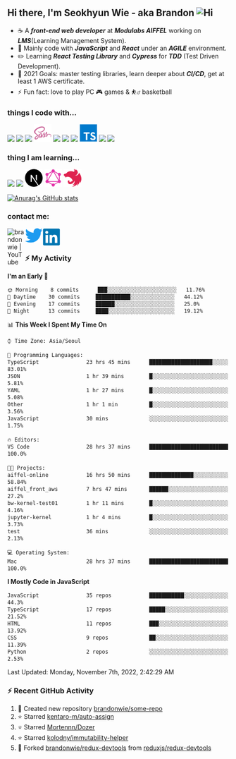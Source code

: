 ## Hi there, I'm Seokhyun Wie - aka Brandon <img src='https://qpluspicture.oss-cn-beijing.aliyuncs.com/6LjjQA/Hi.gif' alt='Hi' width="24"/>

- ☕ A _**front-end web developer**_ at _**Modulabs AIFFEL**_ working on _**LMS**_(Learning Management System).
- 🔄 Mainly code with _**JavaScript**_ and _**React**_ under an _**AGILE**_ environment.
- ✏️ Learning _**React Testing Library**_ and _**Cypress**_ for _**TDD**_ (Test Driven Development).
- 🎯 2021 Goals: master testing libraries, learn deeper about _**CI/CD**_, get at least 1 AWS certificate.
- ⚡ Fun fact: love to play PC 🎮 games️ \& ⛹️‍♂️ basketball

### things I code with...

<img src="https://cdn.jsdelivr.net/gh/devicons/devicon/icons/vscode/vscode-original.svg" width="40px"> <img src="https://cdn.jsdelivr.net/gh/devicons/devicon@latest/icons/javascript/javascript-original.svg" width="40px"> <img src="https://cdn.jsdelivr.net/gh/devicons/devicon@latest/icons/react/react-original.svg" width="40px"> <img src="https://raw.githubusercontent.com/devicons/devicon/master/icons/sass/sass-original.svg" width="40px"> <img src="https://cdn.jsdelivr.net/gh/devicons/devicon@latest/icons/git/git-original.svg" width="40px"> <img src="https://cdn.jsdelivr.net/gh/devicons/devicon/icons/github/github-original.svg" width="40px"> <img src="https://cdn.jsdelivr.net/gh/devicons/devicon/icons/amazonwebservices/amazonwebservices-original.svg" width="40px"> <img src="https://raw.githubusercontent.com/devicons/devicon/master/icons/typescript/typescript-original.svg" width="40px"> <img src="https://cdn.jsdelivr.net/gh/devicons/devicon@latest/icons/mongodb/mongodb-original.svg" width="40px"> <img src="https://cdn.jsdelivr.net/gh/devicons/devicon@latest/icons/nodejs/nodejs-plain.svg" width="40px">

### thing I am learning...

<img src="https://cdn.jsdelivr.net/gh/devicons/devicon/icons/jest/jest-plain.svg" width="40px"> <img src="https://icons-for-free.com/iconfiles/png/512/cypress-1324440144114984250.png" width="40px"> <img src="https://raw.githubusercontent.com/devicons/devicon/master/icons/nextjs/nextjs-original.svg" width="40px"> <img src="https://raw.githubusercontent.com/devicons/devicon/master/icons/graphql/graphql-plain.svg" width="40px"> <img src="https://raw.githubusercontent.com/devicons/devicon/master/icons/nestjs/nestjs-plain.svg" width="40px">

<!-- GitHub Stats -->

[![Anurag's GitHub stats](https://github-readme-stats.vercel.app/api?username=brandonwie&show_icons=true&title_color=ffc857&icon_color=8ac926&text_color=daf7dc&bg_color=151515&hide=stars&custom_title=Brandon's GitHub Stats)](https://github.com/anuraghazra/github-readme-stats)

### contact me:

[<img align="left" alt="brandonwie | YouTube" width="40px" src="https://iconape.com/wp-content/png_logo_vector/youtube-social-white-squircle.png" />][youtube] [<img align="left" alt="brandonwie | Twitter" width="40px" src="https://raw.githubusercontent.com/devicons/devicon/master/icons/twitter/twitter-original.svg" />][twitter] [<img align="left" alt="brandonwie | LinkedIn" width="40px" src="https://raw.githubusercontent.com/devicons/devicon/master/icons/linkedin/linkedin-original.svg" />][linkedin]

<br />
<br />

### ⚡ My Activity

<!--START_SECTION:waka-->
**I'm an Early 🐤** 

```text
🌞 Morning    8 commits      ███░░░░░░░░░░░░░░░░░░░░░░   11.76% 
🌆 Daytime    30 commits     ███████████░░░░░░░░░░░░░░   44.12% 
🌃 Evening    17 commits     ██████░░░░░░░░░░░░░░░░░░░   25.0% 
🌙 Night      13 commits     ████░░░░░░░░░░░░░░░░░░░░░   19.12%

```


📊 **This Week I Spent My Time On** 

```text
⌚︎ Time Zone: Asia/Seoul

💬 Programming Languages: 
TypeScript               23 hrs 45 mins      ████████████████████░░░░░   83.01% 
JSON                     1 hr 39 mins        █░░░░░░░░░░░░░░░░░░░░░░░░   5.81% 
YAML                     1 hr 27 mins        █░░░░░░░░░░░░░░░░░░░░░░░░   5.08% 
Other                    1 hr 1 min          █░░░░░░░░░░░░░░░░░░░░░░░░   3.56% 
JavaScript               30 mins             ░░░░░░░░░░░░░░░░░░░░░░░░░   1.75%

🔥 Editors: 
VS Code                  28 hrs 37 mins      █████████████████████████   100.0%

🐱‍💻 Projects: 
aiffel-online            16 hrs 50 mins      ██████████████░░░░░░░░░░░   58.84% 
aiffel_front_aws         7 hrs 47 mins       ██████░░░░░░░░░░░░░░░░░░░   27.2% 
bw-kernel-test01         1 hr 11 mins        █░░░░░░░░░░░░░░░░░░░░░░░░   4.16% 
jupyter-kernel           1 hr 4 mins         █░░░░░░░░░░░░░░░░░░░░░░░░   3.73% 
test                     36 mins             ░░░░░░░░░░░░░░░░░░░░░░░░░   2.13%

💻 Operating System: 
Mac                      28 hrs 37 mins      █████████████████████████   100.0%

```

**I Mostly Code in JavaScript** 

```text
JavaScript               35 repos            ███████████░░░░░░░░░░░░░░   44.3% 
TypeScript               17 repos            █████░░░░░░░░░░░░░░░░░░░░   21.52% 
HTML                     11 repos            ███░░░░░░░░░░░░░░░░░░░░░░   13.92% 
CSS                      9 repos             ██░░░░░░░░░░░░░░░░░░░░░░░   11.39% 
Python                   2 repos             ░░░░░░░░░░░░░░░░░░░░░░░░░   2.53%

```



<!--END_SECTION:waka-->

<!--RECENT_ACTIVITY:last_update-->
Last Updated: Monday, November 7th, 2022, 2:42:29 AM
<!--RECENT_ACTIVITY:last_update_end-->

### ⚡ Recent GitHub Activity

<!--RECENT_ACTIVITY:start-->
1. 📔 Created new repository [brandonwie/some-repo](https://github.com/brandonwie/some-repo)
2. ⭐ Starred [kentaro-m/auto-assign](https://github.com/kentaro-m/auto-assign)
3. ⭐ Starred [Mortennn/Dozer](https://github.com/Mortennn/Dozer)
4. ⭐ Starred [kolodny/immutability-helper](https://github.com/kolodny/immutability-helper)
5. 🔱 Forked [brandonwie/redux-devtools](https://github.com/brandonwie/redux-devtools) from [reduxjs/redux-devtools](https://github.com/reduxjs/redux-devtools)
<!--RECENT_ACTIVITY:end-->

[youtube]: https://www.youtube.com/channel/UC7tk3UT7nn3cZNC2KBdb-4Q
[linkedin]: https://linkedin.com/in/brandonwie
[twitter]: https://twitter.com/brandonwie
